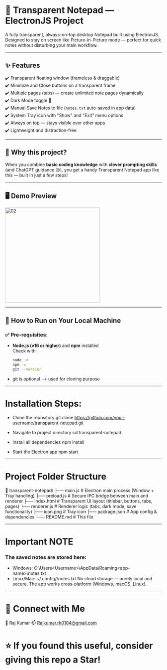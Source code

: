 # 📝 Transparent Notepad — ElectronJS Project

A fully transparent, always-on-top desktop Notepad built using ElectronJS.  
Designed to stay on screen like Picture-in-Picture mode — perfect for quick notes without disturbing your main workflow.

---

## ✨ Features

✔️ Transparent floating window (frameless & draggable)  
✔️ Minimize and Close buttons on a transparent frame  
✔️ Multiple pages (tabs) — create unlimited note pages dynamically  
✔️ Dark Mode toggle 🌙  
✔️ Manual Save Notes to file (`notes.txt` auto-saved in app data)  
✔️ System Tray icon with "Show" and "Exit" menu options  
✔️ Always on top — stays visible over other apps  
✔️ Lightweight and distraction-free  

---

## 🎯 Why this project?

When you combine **basic coding knowledge** with **clever prompting skills** (and ChatGPT guidance 😉), you get a handy Transparent Notepad app like this — built in just a few steps!

---

## 🖥️ Demo Preview
<img width="305" alt="02" src="https://github.com/user-attachments/assets/9d08d35e-2ff1-4f80-97b7-71e066eca945" />



---

## 🚀 How to Run on Your Local Machine

### ✅ Pre-requisites:

- **Node.js (v16 or higher)** and **npm** installed  
  Check with:
  ```bash
  node -v
  npm -v
  git --version 

- git is optional --> used for cloning purpose

--- 

# Installation Steps:
- Clone the repository
git clone https://github.com/your-username/transparent-notepad.git

- Navigate to project directory
cd transparent-notepad

- Install all dependencies
npm install

- Start the Electron app
npm start

--- 

# Project Folder Structure
📁 transparent-notepad/
 ├── main.js             # Electron main process (Window + Tray handling)
 ├── preload.js         # Secure IPC bridge between main and renderer
 ├── index.html         # Transparent UI layout (titlebar, buttons, tabs, pages)
 ├── renderer.js        # Renderer logic (tabs, dark mode, save functionality)
 ├── icon.png           # Tray icon
 ├── package.json       # App config & dependencies
 └── README.md          # This file

---

# Important NOTE
### The saved notes are stored here:
- Windows: C:\Users\<Username>\AppData\Roaming\<app-name>\notes.txt
- Linux/Mac: ~/.config/<app-name>/notes.txt
No cloud storage — purely local and secure.
The app works cross-platform (Windows, macOS, Linux).


---
# 🔗 Connect with Me
👤 Raj Kumar
📫 Rajkumar.rk0104@gmail.com

# ⭐ If you found this useful, consider giving this repo a Star!


